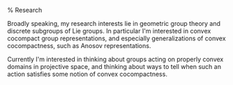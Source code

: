 % Research

Broadly speaking, my research interests lie in geometric group theory and discrete subgroups of Lie groups. In particular I'm interested in convex cocompact group representations, and especially generalizations of convex cocompactness, such as Anosov representations.

Currently I'm interested in thinking about groups acting on properly convex domains in projective space, and thinking about ways to tell when such an action satisfies some notion of convex cocompactness.